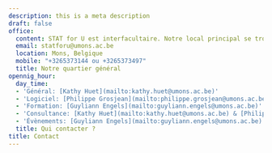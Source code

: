 ```yaml
---
description: this is a meta description
draft: false
office:
  content: STAT for U est interfacultaire. Notre local principal se trouve à ...
  email: statforu@umons.ac.be
  location: Mons, Belgique
  mobile: "+3265373144 ou +3265373497"
  title: Notre quartier général
opennig_hour:
  day_time:
  - 'Général: [Kathy Huet](mailto:kathy.huet@umons.ac.be)'
  - 'Logiciel: [Philippe Grosjean](mailto:philippe.grosjean@umons.ac.be)'
  - 'Formation: [Guyliann Engels](mailto:guyliann.engels@umons.ac.be)'
  - 'Consultance: [Kathy Huet](mailto:kathy.huet@umons.ac.be) & [Philippe Grosjean](mailto:philippe.grosjean@umons.ac.be)'
  - 'Évènements: [Guyliann Engels](mailto:guyliann.engels@umons.ac.be)'
  title: Qui contacter ?
title: Contact
---
```

